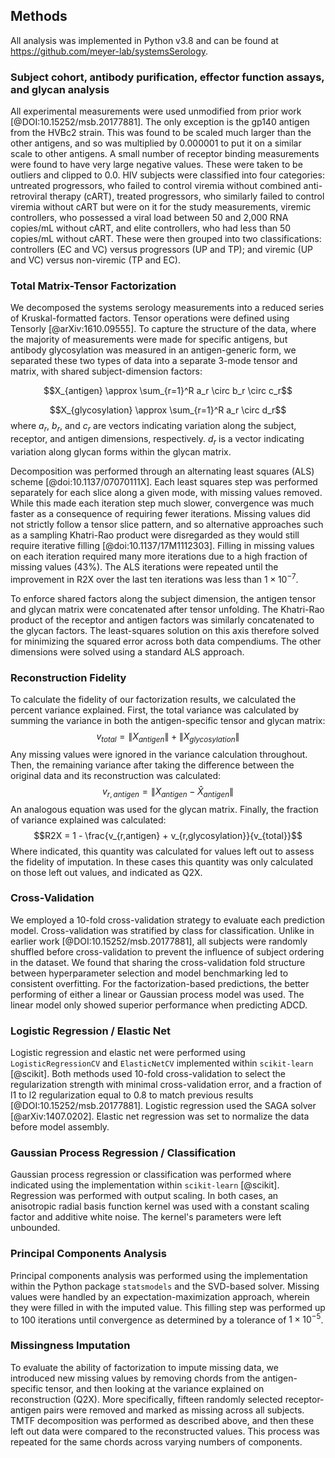 ## Methods

All analysis was implemented in Python v3.8 and can be found at <https://github.com/meyer-lab/systemsSerology>.

### Subject cohort, antibody purification, effector function assays, and glycan analysis

All experimental measurements were used unmodified from prior work [@DOI:10.15252/msb.20177881]. The only exception is the gp140 antigen from the HVBc2 strain. This was found to be scaled much larger than the other antigens, and so was multiplied by 0.000001 to put it on a similar scale to other antigens. A small number of receptor binding measurements were found to have very large negative values. These were taken to be outliers and clipped to 0.0. HIV subjects were classified into four categories: untreated progressors, who failed to control viremia without combined anti-retroviral therapy (cART), treated progressors, who similarly failed to control viremia without cART but were on it for the study measurements, viremic controllers, who possessed a viral load between 50 and 2,000 RNA copies/mL without cART, and elite controllers, who had less than 50 copies/mL without cART. These were then grouped into two classifications: controllers (EC and VC) versus progressors (UP and TP); and viremic (UP and VC) versus non-viremic (TP and EC).

### Total Matrix-Tensor Factorization

We decomposed the systems serology measurements into a reduced series of Kruskal-formatted factors. Tensor operations were defined using Tensorly [@arXiv:1610.09555]. To capture the structure of the data, where the majority of measurements were made for specific antigens, but antibody glycosylation was measured in an antigen-generic form, we separated these two types of data into a separate 3-mode tensor and matrix, with shared subject-dimension factors:

$$X_{antigen} \approx \sum_{r=1}^R a_r \circ b_r \circ c_r$$

$$X_{glycosylation} \approx \sum_{r=1}^R a_r \circ d_r$$
where $a_r$, $b_r$, and $c_r$ are vectors indicating variation along the subject, receptor, and antigen dimensions, respectively. $d_r$ is a vector indicating variation along glycan forms within the glycan matrix.

Decomposition was performed through an alternating least squares (ALS) scheme [@doi:10.1137/07070111X]. Each least squares step was performed separately for each slice along a given mode, with missing values removed. While this made each iteration step much slower, convergence was much faster as a consequence of requiring fewer iterations. Missing values did not strictly follow a tensor slice pattern, and so alternative approaches such as a sampling Khatri-Rao product were disregarded as they would still require iterative filling [@doi:10.1137/17M1112303]. Filling in missing values on each iteration required many more iterations due to a high fraction of missing values (43%). The ALS iterations were repeated until the improvement in R2X over the last ten iterations was less than $1\times 10^{-7}$.

To enforce shared factors along the subject dimension, the antigen tensor and glycan matrix were concatenated after tensor unfolding. The Khatri-Rao product of the receptor and antigen factors was similarly concatenated to the glycan factors. The least-squares solution on this axis therefore solved for minimizing the squared error across both data compendiums. The other dimensions were solved using a standard ALS approach.

<!-- TODO: Write out equations for ALS and the shared dimension. -->

### Reconstruction Fidelity

To calculate the fidelity of our factorization results, we calculated the percent variance explained. First, the total variance was calculated by summing the variance in both the antigen-specific tensor and glycan matrix:
$$v_{total} = \left \| X_{antigen}  \right \| + \left \| X_{glycosylation}  \right \|$$
Any missing values were ignored in the variance calculation throughout. Then, the remaining variance after taking the difference between the original data and its reconstruction was calculated:
$$v_{r,antigen} = \left \| X_{antigen} - \hat X_{antigen}  \right \|$$
An analogous equation was used for the glycan matrix. Finally, the fraction of variance explained was calculated:
$$R2X = 1 - \frac{v_{r,antigen} + v_{r,glycosylation}}{v_{total}}$$
Where indicated, this quantity was calculated for values left out to assess the fidelity of imputation. In these cases this quantity was only calculated on those left out values, and indicated as Q2X.

### Cross-Validation

We employed a 10-fold cross-validation strategy to evaluate each prediction model. Cross-validation was stratified by class for classification. Unlike in earlier work [@DOI:10.15252/msb.20177881], all subjects were randomly shuffled before cross-validation to prevent the influence of subject ordering in the dataset. We found that sharing the cross-validation fold structure between hyperparameter selection and model benchmarking led to consistent overfitting. For the factorization-based predictions, the better performing of either a linear or Gaussian process model was used. The linear model only showed superior performance when predicting ADCD.

### Logistic Regression / Elastic Net

Logistic regression and elastic net were performed using `LogisticRegressionCV` and `ElasticNetCV` implemented within `scikit-learn` [@scikit]. Both methods used 10-fold cross-validation to select the regularization strength with minimal cross-validation error, and a fraction of l1 to l2 regularization equal to 0.8 to match previous results [@DOI:10.15252/msb.20177881]. Logistic regression used the SAGA solver [@arXiv:1407.0202]. Elastic net regression was set to normalize the data before model assembly.

### Gaussian Process Regression / Classification

Gaussian process regression or classification was performed where indicated using the implementation within `scikit-learn` [@scikit]. Regression was performed with output scaling. In both cases, an anisotropic radial basis function kernel was used with a constant scaling factor and additive white noise. The kernel's parameters were left unbounded.

### Principal Components Analysis

Principal components analysis was performed using the implementation within the Python package `statsmodels` and the SVD-based solver. Missing values were handled by an expectation-maximization approach, wherein they were filled in with the imputed value. This filling step was performed up to 100 iterations until convergence as determined by a tolerance of $1 \times 10^{-5}$.

### Missingness Imputation

To evaluate the ability of factorization to impute missing data, we introduced new missing values by removing chords from the antigen-specific tensor, and then looking at the variance explained on reconstruction (Q2X). More specifically, fifteen randomly selected receptor-antigen pairs were removed and marked as missing across all subjects. TMTF decomposition was performed as described above, and then these left out data were compared to the reconstructed values. This process was repeated for the same chords across varying numbers of components.
